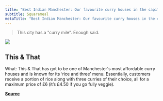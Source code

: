 ```yaml
---
title: "Best Indian Manchester: Our favourite curry houses in the capital of the north"
subtitle: Squaremeal
metaTitle: "Best Indian Manchester: Our favourite curry houses in the capital of the north"
---
```


> This city has a "curry mile". Enough said.

![](https://images.squaremeal.co.uk/cloud/article/9321/images/best-indian-manchester-this-and-that_09112021034205.jpg?w=1000)

## This & That

What: This & That has got to be one of Manchester's most affordable curry houses and is known for its ‘rice and three’ menu. Essentially, customers receive a portion of rice along with three curries of their choice, all for a maximum price of £6 (it’s £4.50 if you go fully veggie).

**[Source](https://www.squaremeal.co.uk/restaurants/best-for/best-indian-manchester_9321)**
